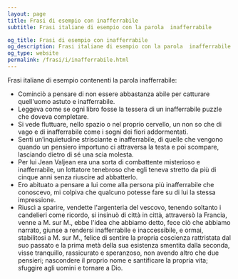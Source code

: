 ```yaml
---
layout: page
title: Frasi di esempio con inafferrabile 
subtitle: Frasi italiane di esempio con la parola  inafferrabile

og_title: Frasi di esempio con inafferrabile 
og_description: Frasi italiane di esempio con la parola  inafferrabile
og_type: website
permalink: /frasi/i/inafferrabile.html
---
```


Frasi italiane di esempio contenenti la parola inafferrabile:


- Cominciò a pensare di non essere abbastanza abile per catturare quell'uomo astuto e inafferrabile.
- Leggeva come se ogni libro fosse la tessera di un inafferrabile puzzle che doveva completare.
- Si vede fluttuare, nello spazio o nel proprio cervello, un non so che di vago e di inafferrabile come i sogni dei fiori addormentati.
- Senti un’inquietudine strisciante e inafferrabile, di quelle che vengono quando un pensiero importuno ci attraversa la testa e poi scompare, lasciando dietro di sé una scia molesta.
- Per lui Jean Valjean era una sorta di combattente misterioso e inafferrabile, un lottatore tenebroso che egli teneva stretto da più di cinque anni senza riuscire ad abbatterlo.
- Ero abituato a pensare a lui come alla persona più inafferrabile che conoscevo, mi colpiva che qualcuno potesse fare su di lui la stessa impressione.
- Riuscì a sparire, vendette l'argenteria del vescovo, tenendo soltanto i candelieri come ricordo, si insinuò di città in città, attraversò la Francia, venne a M. sur M., ebbe l'idea che abbiamo detto, fece ciò che abbiamo narrato, giunse a rendersi inafferrabile e inaccessibile, e ormai, stabilitosi a M. sur M., felice di sentire la propria coscienza rattristata dal suo passato e la prima metà della sua esistenza smentita dalla seconda, visse tranquillo, rassicurato e speranzoso, non avendo altro che due pensieri; nascondere il proprio nome e santificare la propria vita; sfuggire agli uomini e tornare a Dio.
